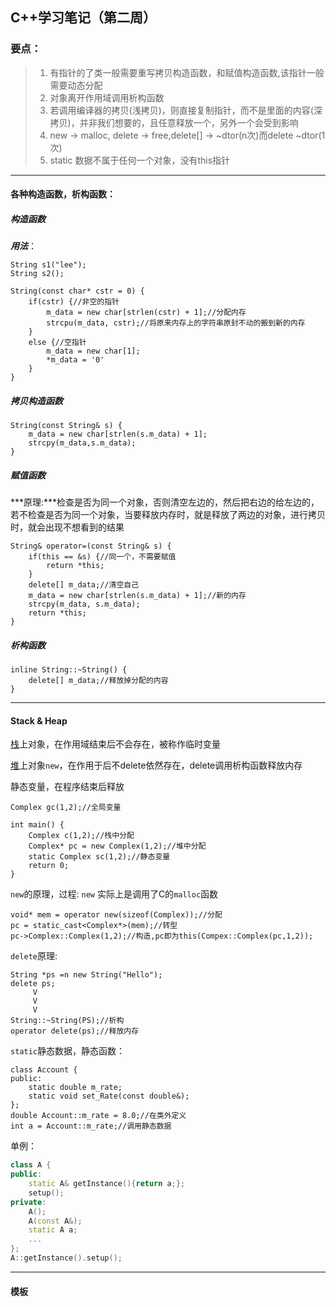 ## C++学习笔记（第二周）

### 要点：
>1. 有指针的了类一般需要重写拷贝构造函数，和赋值构造函数,该指针一般需要动态分配
>2. 对象离开作用域调用析构函数
>3. 若调用编译器的拷贝(浅拷贝)，则直接复制指针，而不是里面的内容(深拷贝)，并非我们想要的，且任意释放一个，另外一个会受到影响
>4. new -> malloc, delete -> free,delete[] -> ~dtor(n次)而delete ~dtor(1次)
>5. static 数据不属于任何一个对象，没有this指针

---

#### 各种构造函数，析构函数：
##### 构造函数
***用法***：

```
String s1("lee");
String s2();
```
```
String(const char* cstr = 0) {
    if(cstr) {//非空的指针
        m_data = new char[strlen(cstr) + 1];//分配内存
        strcpu(m_data, cstr);//将原来内存上的字符串原封不动的搬到新的内存
    }
    else {//空指针
        m_data = new char[1];
        *m_data = '0'
    }
}
```

##### 拷贝构造函数

```
String(const String& s) {
    m_data = new char[strlen(s.m_data) + 1];
    strcpy(m_data,s.m_data);
}
```

##### 赋值函数
***原理:***检查是否为同一个对象，否则清空左边的，然后把右边的给左边的，若不检查是否为同一个对象，当要释放内存时，就是释放了两边的对象，进行拷贝时，就会出现不想看到的结果

```
String& operator=(const String& s) {
    if(this == &s) {//同一个，不需要赋值
        return *this;
    }
    delete[] m_data;//清空自己
    m_data = new char[strlen(s.m_data) + 1];//新的内存
    strcpy(m_data, s.m_data);
    return *this;
}
```

##### 析构函数

```
inline String::~String() {
    delete[] m_data;//释放掉分配的内容
}
```

---

#### Stack & Heap
[栈](http://baike.baidu.com/link?url=10cUJT6COBL6yXB7Nkq9JTEUuR6ayXK8MQBqMDRMamyttVqGmb3alqMbeZe9c0sZTJPVxPh2s9JiaCiIuXZAfpB1HikxsCwIy6gsHr63YUu)上对象，在作用域结束后不会存在，被称作临时变量

[堆](http://baike.baidu.com/link?url=bB8UaeF77JrogNyWsAYM77jEd4BUSBH3TCUwTSSPdR3u4Ngt8n60XzfYnyjElZFL)上对象<code>new</code>，在作用于后不delete依然存在，delete调用析构函数释放内存

静态变量，在程序结束后释放

```
Complex gc(1,2);//全局变量

int main() {
    Complex c(1,2);//栈中分配
    Complex* pc = new Complex(1,2);//堆中分配
    static Complex sc(1,2);//静态变量
    return 0;
}
```

<code>new</code>的原理，过程:
<code>new</code> 实际上是调用了C的<code>malloc</code>函数
```
void* mem = operator new(sizeof(Complex));//分配
pc = static_cast<Complex*>(mem);//转型
pc->Complex::Complex(1,2);//构造,pc即为this(Compex::Complex(pc,1,2));
```
<code>delete</code>原理:
```
String *ps =n new String("Hello");
delete ps;
     V
     V
     V
String::~String(PS);//析构
operator delete(ps);//释放内存

```

<code>static</code>静态数据，静态函数：


```
class Account {
public:
    static double m_rate;
    static void set_Rate(const double&);
};
double Account::m_rate = 8.0;//在类外定义
int a = Account::m_rate;//调用静态数据
```
单例：
```c++
class A {
public:
    static A& getInstance(){return a;};
    setup();
private:
    A();
    A(const A&);
    static A a;
    ...
};
A::getInstance().setup();
```

---

#### 模板
<code><template type name T>class ...</code>模板类

模板函数:

```
template<typename T>
inline
const T& min(const& T a, const& T b) 
{
    return a < b ?  a : b;
}
String s1;
String s2;
auto r = min(s1, s2);//参数推导
```

#### namespace


```
namespace std {
    ...
}
using namespace std;//using directive相当于java->import java.util.*;
using std::cout;//using declaration->import java.util.cout
std::cout << ;//....

```
